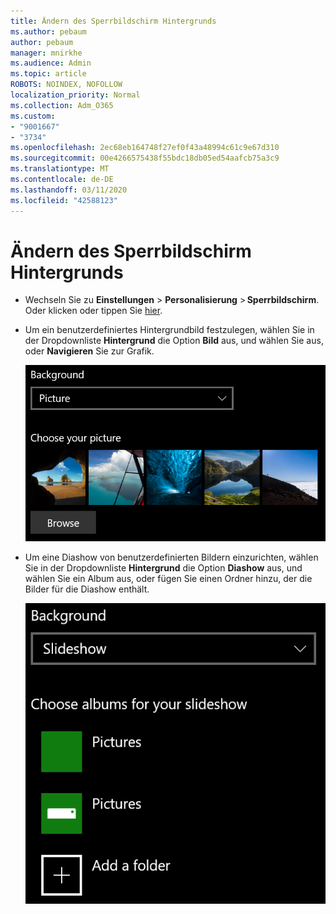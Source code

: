 ```yaml
---
title: Ändern des Sperrbildschirm Hintergrunds
ms.author: pebaum
author: pebaum
manager: mnirkhe
ms.audience: Admin
ms.topic: article
ROBOTS: NOINDEX, NOFOLLOW
localization_priority: Normal
ms.collection: Adm_O365
ms.custom:
- "9001667"
- "3734"
ms.openlocfilehash: 2ec68eb164748f27ef0f43a48994c61c9e67d310
ms.sourcegitcommit: 00e4266575438f55bdc18db05ed54aafcb75a3c9
ms.translationtype: MT
ms.contentlocale: de-DE
ms.lasthandoff: 03/11/2020
ms.locfileid: "42588123"
---
```

# <a name="change-your-lock-screen-background"></a>Ändern des Sperrbildschirm Hintergrunds

- Wechseln Sie zu **Einstellungen** > **Personalisierung** > **Sperrbildschirm**. Oder klicken oder tippen Sie [hier](ms-settings:lockscreen?activationSource=GetHelp).

- Um ein benutzerdefiniertes Hintergrundbild festzulegen, wählen Sie in der Dropdownliste **Hintergrund** die Option **Bild** aus, und wählen Sie aus, oder **Navigieren** Sie zur Grafik.

  ![Legen Sie ein benutzerdefiniertes Hintergrundbild fest.](media/set-custom-background-pic.png)

- Um eine Diashow von benutzerdefinierten Bildern einzurichten, wählen Sie in der Dropdownliste **Hintergrund** die Option **Diashow** aus, und wählen Sie ein Album aus, oder fügen Sie einen Ordner hinzu, der die Bilder für die Diashow enthält.

  ![Einrichten einer Diashow von benutzerdefinierten Bildern.](media/set-up-slideshow-background.png)

